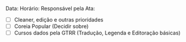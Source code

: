 Data:
Horário:
Responsável pela Ata:

-   [ ] Cleaner, edição e outras prioridades
-   [ ] Coreia Popular (Decidir sobre)
-   [ ] Cursos dados pela GTRR (Tradução, Legenda e Editoração básicas)